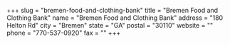 +++
slug = "bremen-food-and-clothing-bank"
title = "Bremen Food and Clothing Bank"
name = "Bremen Food and Clothing Bank"
address = "180 Helton Rd"
city = "Bremen"
state = "GA"
postal = "30110"
website = ""
phone = "770-537-0920"
fax = ""
+++
